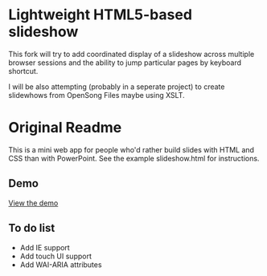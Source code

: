 # Lightweight HTML5-based slideshow

This fork will try to add coordinated display of a slideshow across multiple browser sessions and the ability to jump particular pages by keyboard shortcut.

I will be also attempting (probably in a seperate project) to create slidewhows from OpenSong Files maybe using XSLT.

# Original Readme

This is a mini web app for people who'd rather build slides with HTML and CSS than with PowerPoint. See the example slideshow.html for instructions.

## Demo
[View the demo](http://www.ravelrumba.com/code/demos/html-slideshow/slideshow.html)

## To do list
* Add IE support
* Add touch UI support
* Add WAI-ARIA attributes
